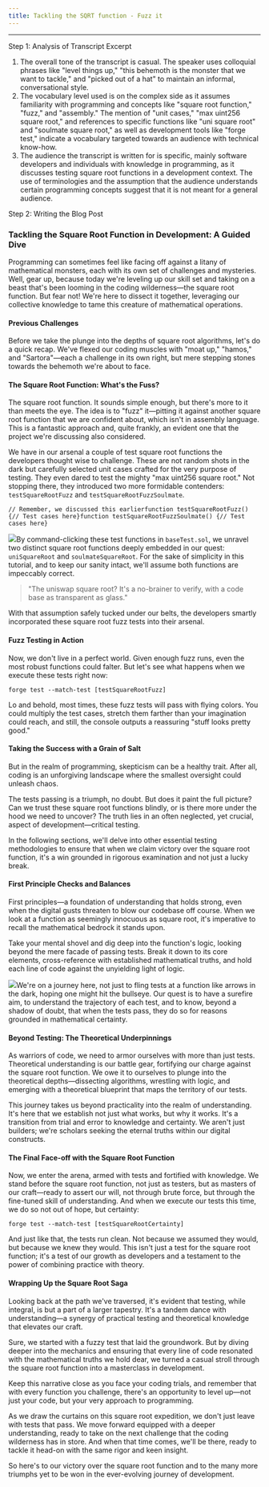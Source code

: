 ```yaml
---
title: Tackling the SQRT function - Fuzz it
---
```


---

Step 1: Analysis of Transcript Excerpt

1. The overall tone of the transcript is casual. The speaker uses colloquial phrases like "level things up," "this behemoth is the monster that we want to tackle," and "picked out of a hat" to maintain an informal, conversational style.
2. The vocabulary level used is on the complex side as it assumes familiarity with programming and concepts like "square root function," "fuzz," and "assembly." The mention of "unit cases," "max uint256 square root," and references to specific functions like "uni square root" and "soulmate square root," as well as development tools like "forge test," indicate a vocabulary targeted towards an audience with technical know-how.
3. The audience the transcript is written for is specific, mainly software developers and individuals with knowledge in programming, as it discusses testing square root functions in a development context. The use of terminologies and the assumption that the audience understands certain programming concepts suggest that it is not meant for a general audience.

Step 2: Writing the Blog Post

### Tackling the Square Root Function in Development: A Guided Dive

Programming can sometimes feel like facing off against a litany of mathematical monsters, each with its own set of challenges and mysteries. Well, gear up, because today we're leveling up our skill set and taking on a beast that's been looming in the coding wilderness—the square root function. But fear not! We're here to dissect it together, leveraging our collective knowledge to tame this creature of mathematical operations.

#### Previous Challenges

Before we take the plunge into the depths of square root algorithms, let's do a quick recap. We've flexed our coding muscles with "moat up," "hamos," and "Sartora"—each a challenge in its own right, but mere stepping stones towards the behemoth we're about to face.

#### The Square Root Function: What's the Fuss?

The square root function. It sounds simple enough, but there's more to it than meets the eye. The idea is to "fuzz" it—pitting it against another square root function that we are confident about, which isn't in assembly language. This is a fantastic approach and, quite frankly, an evident one that the project we're discussing also considered.

We have in our arsenal a couple of test square root functions the developers thought wise to challenge. These are not random shots in the dark but carefully selected unit cases crafted for the very purpose of testing. They even dared to test the mighty "max uint256 square root." Not stopping there, they introduced two more formidable contenders: `testSquareRootFuzz` and `testSquareRootFuzzSoulmate`.

```
// Remember, we discussed this earlierfunction testSquareRootFuzz() {// Test cases here}function testSquareRootFuzzSoulmate() {// Test cases here}
```

![](https://cdn.videotap.com/618/screenshots/kQZJ4mS0bf1JHAqig49g-50.98.png)By command-clicking these test functions in `baseTest.sol`, we unravel two distinct square root functions deeply embedded in our quest: `uniSquareRoot` and `soulmateSquareRoot`. For the sake of simplicity in this tutorial, and to keep our sanity intact, we'll assume both functions are impeccably correct.

> "The uniswap square root? It's a no-brainer to verify, with a code base as transparent as glass."

With that assumption safely tucked under our belts, the developers smartly incorporated these square root fuzz tests into their arsenal.

#### Fuzz Testing in Action

Now, we don't live in a perfect world. Given enough fuzz runs, even the most robust functions could falter. But let's see what happens when we execute these tests right now:

```
forge test --match-test [testSquareRootFuzz]
```

Lo and behold, most times, these fuzz tests will pass with flying colors. You could multiply the test cases, stretch them farther than your imagination could reach, and still, the console outputs a reassuring "stuff looks pretty good."

#### Taking the Success with a Grain of Salt

But in the realm of programming, skepticism can be a healthy trait. After all, coding is an unforgiving landscape where the smallest oversight could unleash chaos.

The tests passing is a triumph, no doubt. But does it paint the full picture? Can we trust these square root functions blindly, or is there more under the hood we need to uncover? The truth lies in an often neglected, yet crucial, aspect of development—critical testing.

In the following sections, we'll delve into other essential testing methodologies to ensure that when we claim victory over the square root function, it's a win grounded in rigorous examination and not just a lucky break.

#### First Principle Checks and Balances

First principles—a foundation of understanding that holds strong, even when the digital gusts threaten to blow our codebase off course. When we look at a function as seemingly innocuous as square root, it's imperative to recall the mathematical bedrock it stands upon.

Take your mental shovel and dig deep into the function's logic, looking beyond the mere facade of passing tests. Break it down to its core elements, cross-reference with established mathematical truths, and hold each line of code against the unyielding light of logic.

![](https://cdn.videotap.com/618/screenshots/yBpNCpIiDsUvmj13SvkJ-82.63.png)We're on a journey here, not just to fling tests at a function like arrows in the dark, hoping one might hit the bullseye. Our quest is to have a surefire aim, to understand the trajectory of each test, and to know, beyond a shadow of doubt, that when the tests pass, they do so for reasons grounded in mathematical certainty.

#### Beyond Testing: The Theoretical Underpinnings

As warriors of code, we need to armor ourselves with more than just tests. Theoretical understanding is our battle gear, fortifying our charge against the square root function. We owe it to ourselves to plunge into the theoretical depths—dissecting algorithms, wrestling with logic, and emerging with a theoretical blueprint that maps the territory of our tests.

This journey takes us beyond practicality into the realm of understanding. It's here that we establish not just what works, but why it works. It's a transition from trial and error to knowledge and certainty. We aren't just builders; we're scholars seeking the eternal truths within our digital constructs.

#### The Final Face-off with the Square Root Function

Now, we enter the arena, armed with tests and fortified with knowledge. We stand before the square root function, not just as testers, but as masters of our craft—ready to assert our will, not through brute force, but through the fine-tuned skill of understanding. And when we execute our tests this time, we do so not out of hope, but certainty:

```
forge test --match-test [testSquareRootCertainty]
```

And just like that, the tests run clean. Not because we assumed they would, but because we knew they would. This isn't just a test for the square root function; it's a test of our growth as developers and a testament to the power of combining practice with theory.

#### Wrapping Up the Square Root Saga

Looking back at the path we've traversed, it's evident that testing, while integral, is but a part of a larger tapestry. It's a tandem dance with understanding—a synergy of practical testing and theoretical knowledge that elevates our craft.

Sure, we started with a fuzzy test that laid the groundwork. But by diving deeper into the mechanics and ensuring that every line of code resonated with the mathematical truths we hold dear, we turned a casual stroll through the square root function into a masterclass in development.

Keep this narrative close as you face your coding trials, and remember that with every function you challenge, there's an opportunity to level up—not just your code, but your very approach to programming.

As we draw the curtains on this square root expedition, we don't just leave with tests that pass. We move forward equipped with a deeper understanding, ready to take on the next challenge that the coding wilderness has in store. And when that time comes, we'll be there, ready to tackle it head-on with the same rigor and keen insight.

So here's to our victory over the square root function and to the many more triumphs yet to be won in the ever-evolving journey of development.
